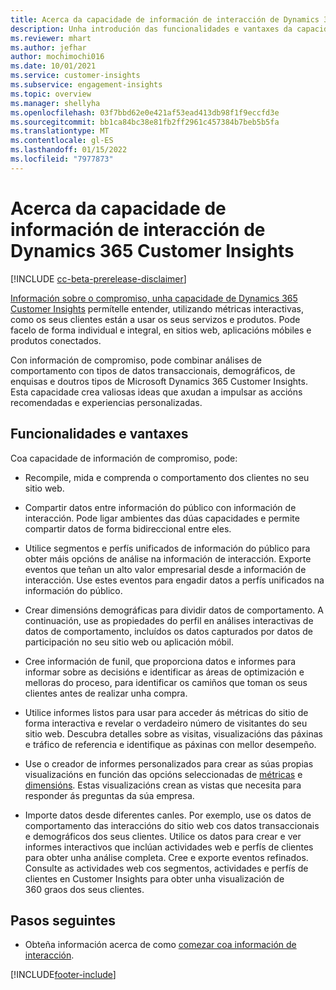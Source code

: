 ```yaml
---
title: Acerca da capacidade de información de interacción de Dynamics 365 Customer Insights
description: Unha introdución das funcionalidades e vantaxes da capacidade de información de interacción.
ms.reviewer: mhart
ms.author: jefhar
author: mochimochi016
ms.date: 10/01/2021
ms.service: customer-insights
ms.subservice: engagement-insights
ms.topic: overview
ms.manager: shellyha
ms.openlocfilehash: 03f7bbd62e0e421af53ead413db98f1f9eccfd3e
ms.sourcegitcommit: bb1ca84bc38e81fb2ff2961c457384b7beb5b5fa
ms.translationtype: MT
ms.contentlocale: gl-ES
ms.lasthandoff: 01/15/2022
ms.locfileid: "7977873"
---
```

# <a name="about-dynamics-365-customer-insights-engagement-insights-capability"></a>Acerca da capacidade de información de interacción de Dynamics 365 Customer Insights 

[!INCLUDE [cc-beta-prerelease-disclaimer](includes/cc-beta-prerelease-disclaimer.md)]

[Información sobre o compromiso, unha capacidade de Dynamics 365 Customer Insights](https://dynamics.microsoft.com/ai/customer-insights/engagement-insights-capability/) permítelle entender, utilizando métricas interactivas, como os seus clientes están a usar os seus servizos e produtos. Pode facelo de forma individual e integral, en sitios web, aplicacións móbiles e produtos conectados.

Con información de compromiso, pode combinar análises de comportamento con tipos de datos transaccionais, demográficos, de enquisas e doutros tipos de Microsoft Dynamics 365 Customer Insights. Esta capacidade crea valiosas ideas que axudan a impulsar as accións recomendadas e experiencias personalizadas.

## <a name="features-and-benefits"></a>Funcionalidades e vantaxes

Coa capacidade de información de compromiso, pode:

- Recompile, mida e comprenda o comportamento dos clientes no seu sitio web.

- Compartir datos entre información do público con información de interacción. Pode ligar ambientes das dúas capacidades e permite compartir datos de forma bidireccional entre eles.

- Utilice segmentos e perfís unificados de información do público para obter máis opcións de análise na información de interacción. Exporte eventos que teñan un alto valor empresarial desde a información de interacción. Use estes eventos para engadir datos a perfís unificados na información do público.

- Crear dimensións demográficas para dividir datos de comportamento. A continuación, use as propiedades do perfil en análises interactivas de datos de comportamento, incluídos os datos capturados por datos de participación no seu sitio web ou aplicación móbil.

- Cree información de funil, que proporciona datos e informes para informar sobre as decisións e identificar as áreas de optimización e melloras do proceso, para identificar os camiños que toman os seus clientes antes de realizar unha compra. 

-  Utilice informes listos para usar para acceder ás métricas do sitio de forma interactiva e revelar o verdadeiro número de visitantes do seu sitio web. Descubra detalles sobre as visitas, visualizacións das páxinas e tráfico de referencia e identifique as páxinas con mellor desempeño.

- Use o creador de informes personalizados para crear as súas propias visualizacións en función das opcións seleccionadas de [métricas](glossary.md) e [dimensións](glossary.md). Estas visualizacións crean as vistas que necesita para responder ás preguntas da súa empresa.

- Importe datos desde diferentes canles. Por exemplo, use os datos de comportamento das interaccións do sitio web cos datos transaccionais e demográficos dos seus clientes. Utilice os datos para crear e ver informes interactivos que inclúan actividades web e perfís de clientes para obter unha análise completa. Cree e exporte eventos refinados. Consulte as actividades web cos segmentos, actividades e perfís de clientes en Customer Insights para obter unha visualización de 360 graos dos seus clientes.

## <a name="next-steps"></a>Pasos seguintes

- Obteña información acerca de como [comezar coa información de interacción](get-started.md).


[!INCLUDE[footer-include](../includes/footer-banner.md)]
